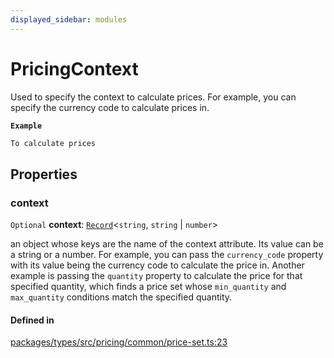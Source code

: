 ```yaml
---
displayed_sidebar: modules
---
```


# PricingContext

Used to specify the context to calculate prices. For example, you can specify the currency code to calculate prices in.

**`Example`**

```ts
To calculate prices
```

## Properties

### context

 `Optional` **context**: [`Record`](../index.md#record)<`string`, `string` \| `number`\>

an object whose keys are the name of the context attribute. Its value can be a string or a number. For example, you can pass the `currency_code` property with its value being the currency code to calculate the price in.
Another example is passing the `quantity` property to calculate the price for that specified quantity, which finds a price set whose `min_quantity` and `max_quantity` conditions match the specified quantity.

#### Defined in

[packages/types/src/pricing/common/price-set.ts:23](https://github.com/medusajs/medusa/blob/0350eeb0a1/packages/types/src/pricing/common/price-set.ts#L23)
